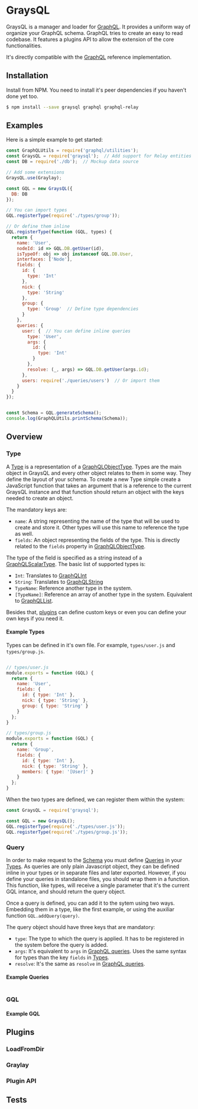 # GraysQL #

GraysQL is a manager and loader for [GraphQL](http://graphql.org). It provides
a uniform way of organize your GraphQL schema. GraphQL tries to create an easy
to read codebase. It features a plugins API to allow the extension of the core
functionalities.

It's directly compatible with the [GraphQL](http://github.com/graphql/graphql-js)
reference implementation.


## Installation ##

Install from NPM. You need to install it's peer dependencies if you haven't
done yet too.

```bash
$ npm install --save graysql graphql graphql-relay
```


## Examples ##

Here is a simple example to get started:

```javascript
const GraphQLUtils = require('graphql/utilities');
const GraysQL = require('graysql');  // Add support for Relay entities
const DB = require('./db');  // Mockup data source

// Add some extensions
GraysQL.use(Graylay);

const GQL = new GraysQL({
  DB: DB
});

// You can import types
GQL.registerType(require('./types/group'));

// Or define them inline
GQL.registerType(function (GQL, types) {
  return {
    name: 'User',
    nodeId: id => GQL.DB.getUser(id),
    isTypeOf: obj => obj instanceof GQL.DB.User,
    interfaces: ['Node'],
    fields: {
      id: {
        type: 'Int'
      },
      nick: {
        type: 'String'
      },
      group: {
        type: 'Group'  // Define type dependencies
      }
    },
    queries: {
      user: {  // You can define inline queries
        type: 'User',
        args: {
          id: {
            type: 'Int'
          }
        },
        resolve: (_, args) => GQL.DB.getUser(args.id);
      },
      users: require('./queries/users')  // Or import them
    }
  }
});


const Schema = GQL.generateSchema();
console.log(GraphQLUtils.printSchema(Schema));
```


## Overview ##

### Type ###

A [Type]() is a representation of a [GraphQLObjectType](). Types are the main
object in GraysQL and every other object relates to them in some way. They
define the layout of your schema. To create a new Type simple create a
JavaScript function that takes an argument that is a reference to the current
GraysQL instance and that function should return an object with the keys
needed to create an object.

The mandatory keys are:

 * `name`: A string representing the name of the type that will be used to
 create and store it. Other types will use this name to reference the type
 as well.
 * `fields`: An object representing the fields of the type. This is directly
 related to the `fields` property in [GraphQLObjectType]().

The type of the field is specified as a string instead of a [GraphQLScalarType]().
The basic list of supported types is:
   * `Int`: Translates to [GraphQLInt]()
   * `String`: Translates to [GraphQLString]()
   * `TypeName`: Reference another type in the system.
   * `[TypeName]`: Reference an array of another type in the system. Equivalent
   to [GraphQLList]().

Besides that, [plugins]() can define custom keys or even you can define your own
keys if you need it.

#### Example Types ####

Types can be defined in it's own file. For example, `types/user.js` and
`types/group.js`.

```javascript

// types/user.js
module.exports = function (GQL) {
  return {
    name: 'User',
    fields: {
      id: { type: 'Int' },
      nick: { type: 'String' },
      group: { type: 'String' }
    }
  };
}

// types/group.js
module.exports = function (GQL) {
  return {
    name: 'Group',
    fields: {
      id: { type: 'Int' },
      nick: { type: 'String' },
      members: { type: '[User]' }
    }
  };
}
```

When the two types are defined, we can register them within the system:

```javascript
const GraysQL = require('graysql');

const GQL = new GraysQL();
GQL.registerType(require('./types/user.js'));
GQL.registerType(require('./types/group.js'));
```

### Query ###

In order to make request to the [Schema]() you must define [Queries]() in your
[Types](). As queries are only plain Javascript object, they can be defined
inline in your types or in separate files and later exported. However, if you
define your queries in standalone files, you should wrap them in a function.
This function, like types, will receive a single parameter that it's the
current GQL intance, and should return the query object.

Once a query is defined, you can add it to the sytem using two ways. Embedding
them in a type, like the first example, or using the auxiliar
function `GQL.addQuery(query)`.

The query object should have three keys that are mandatory:

 * `type`: The type to which the query is applied. It has to be registered in
 the system before the query is added.
 * `args`: It's equivalent to `args` in [GraphQL queries](). Uses the same
 syntax for types than the key `fields` in [Types]().
 * `resolve`: It's the same as `resolve` in [GraphQL queries]().

#### Example Queries ####

```javascript
```


### GQL ###

#### Example GQL ####

## Plugins ##

### LoadFromDir ###
### Graylay ###

### Plugin API ###

## Tests ##